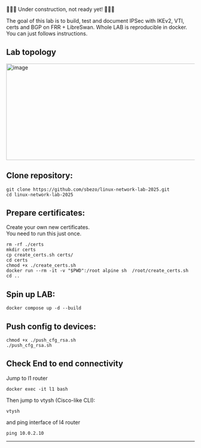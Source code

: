 🚧🚧🚧 Under construction, not ready yet! 🚧🚧🚧



The goal of this lab is to build, test and document IPSec with IKEv2, VTI, certs and BGP on FRR + LibreSwan.
Whole LAB is reproducible in docker. You can just follows instructions.   

## Lab topology
<img width="902" height="258" alt="image" src="https://github.com/user-attachments/assets/55b04537-f1e1-4d1c-90e9-0135d8e0fa56" />


## Clone repository:
```
git clone https://github.com/sbezo/linux-network-lab-2025.git
cd linux-network-lab-2025
```

## Prepare certificates:
Create your own new certificates.   
You need to run this just once.

```
rm -rf ./certs
mkdir certs
cp create_certs.sh certs/
cd certs
chmod +x ./create_certs.sh
docker run --rm -it -v "$PWD":/root alpine sh  /root/create_certs.sh
cd ..
```

## Spin up LAB:
```
docker compose up -d --build
```

## Push config to devices:
```
chmod +x ./push_cfg_rsa.sh
./push_cfg_rsa.sh
```

## Check End to end connectivity
Jump to l1 router
```
docker exec -it l1 bash
```
Then jump to vtysh (Cisco-like CLI):
```
vtysh
```

and ping interface of l4 router
```
ping 10.0.2.10
```
---------------------------
